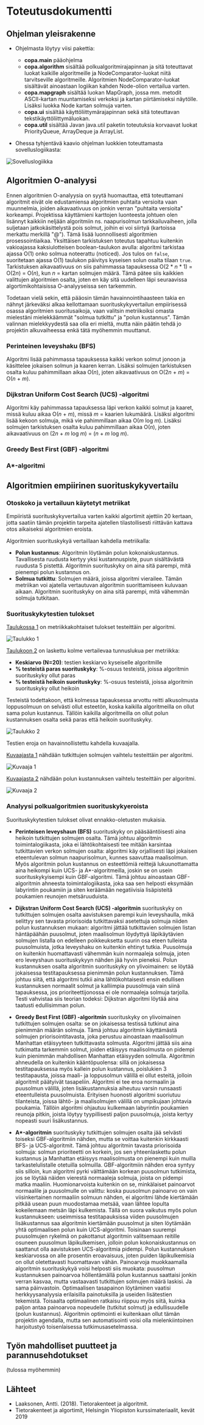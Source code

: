 # Toteutusdokumentti

## Ohjelman yleisrakenne

* Ohjelmasta löytyy viisi pakettia:
    * **copa.main** pääohjelma
    * **copa.algorithm** sisältää polkualgoritmirajapinnan ja sitä toteuttavat luokat kaikille algoritmeille ja NodeComparator-luokat niitä tarvitseville algoritmeille. Algoritmien NodeComparator-luokat sisältävät ainoastaan logiikan kahden Node-olion vertailua varten. 
    * **copa.mapgraph** sisältää luokan MapGraph, jossa mm. metodit ASCII-kartan muuntamiseksi verkoksi ja kartan piirtämiseksi näytölle. Lisäksi luokka Node kartan solmuja varten.
    * **copa.ui** sisältää käyttöliittymärajapinnan sekä sitä toteuttavan tekstikäyttöliittymäluokan. 
    * **copa.util** sisältää Javan java.util paketin toteutuksia korvaavat luokat PriorityQueue, ArrayDeque ja ArrayList.

* Ohessa tyhjentävä kaavio ohjelman luokkien toteuttamasta sovelluslogiikasta:

![Sovelluslogiikka](./architecture/sovelluslogiikka.png)

## Algoritmien O-analyysi

Ennen algoritmien O-analyysia on syytä huomauttaa, että toteuttamani algoritmit eivät ole edustamiensa algoritmien puhtaita versioita vaan muunnelmia, joiden aikavaativuus on jonkin verran "puhtaita versioita" korkeampi. Projektissa käyttämieni karttojen luonteesta johtuen olen lisännyt kaikkiin neljään algoritmiin ns. naapurisolmun tarkkailuvaiheen, jolla suljetaan jatkokäsittelystä pois solmut, joihin ei voi siirtyä (kartoissa merkattu merkillä "@"). Tämä lisää luonnollisesti algoritmien prosessointiaikaa. Yksittäisen tarkistuksen toteutus tapahtuu kuitenkin vakioajassa kaksiulotteisen boolean-taulukon avulla: algoritmi tarkistaa ajassa O(1) onko solmua noteerattu (noticed). Jos tulos on ``false``, suoritetaan ajassa O(1) taulukon päivitys kyseisen solun osalta tilaan ``true``. Tarkistuksen aikavaativuus on siis pahimmassa tapauksessa O(2 * *n* * 1) = O(2*n*) = O(*n*), kun *n* = kartan solmujen määrä. Tämä pätee siis kaikkien valittujen algoritmien osalta, joten en käy sitä uudelleen läpi seuraavissa algortimikohtaisissa O-analyyseissa sen tarkemmin.

Todetaan vielä sekin, että pääosin tämän havainnointihaasteen takia en nähnyt järkeväksi alkaa kellottamaan suorituskykyvertailun empiirisessä osassa algoritmien suoritusaikoja, vaan valitsin metriikoiksi omasta mielestäni mielekkäämmät "solmua tutkittu" ja "polun kustannus". Tämän valinnan mielekkyydestä saa olla eri mieltä, mutta näin päätin tehdä jo projektin alkuvaiheessa enkä tätä myöhemmin muuttanut.

### Perinteinen leveyshaku (BFS)

Algoritmi lisää pahimmassa tapauksessa kaikki verkon solmut jonoon ja käsittelee jokaisen solmun ja kaaren kerran. Lisäksi solmujen tarkistuksen osalta kuluu pahimmillaan aikaa O(*n*), joten aikavaativuus on O(2*n* + *m*) = O(*n* + *m*).

### Dijkstran Uniform Cost Search (UCS) -algoritmi

Algoritmi käy pahimmassa tapauksessa läpi verkon kaikki solmut ja kaaret, missä kuluu aikaa O(*n* + *m*), missä *m* = kaarien lukumäärä. Lisäksi algoritmi lisää kekoon solmuja, mikä vie pahimmillaan aikaa O(*m* log *m*). Lisäksi solmujen tarkistuksen osalta kuluu pahimmillaan aikaa O(*n*), joten aikavaativuus on (2*n* + *m* log *m*) = (*n* + *m* log *m*).

### Greedy Best First (GBF) -algoritmi

### A*-algoritmi


## Algoritmien empiirinen suorituskykyvertailu 

### Otoskoko ja vertailuun käytetyt metriikat 

Empiiristä suorituskykyvertailua varten kaikki algortimit ajettiin 20 kertaan, jotta saatiin tämän projektin tarpeita ajatellen tilastollisesti riittävän kattava otos aikaiseksi algoritmien eroista.

Algoritmien suorituskykyä vertaillaan kahdella metriikalla:
* **Polun kustannus**: Algoritmin löytämän polun kokonaiskustannus. Tavallisesta ruudusta kertyy yksi kustannuspiste, puun sisältävästä ruudusta 5 pistettä. Algoritmin suorituskyky on aina sitä parempi, mitä pienempi polun kustannus on.
* **Solmua tutkittu**: Solmujen määrä, joissa algoritmi vierailee. Tämän metriikan voi ajatella vertautuvan algoritmin suorittamiseen kuluvaan aikaan. Algoritmin suorituskyky on aina sitä parempi, mitä vähemmän solmuja tutkitaan.
 

### Suorituskykytestien tulokset

[Taulukossa 1](./analysis/taulukko1.png) on metriikkakohtaiset tulokset testeittäin per algoritmi. 

![Taulukko 1](./analysis/taulukko1.png)

[Taulukoon 2](./analysis/taulukko2.png) on laskettu kolme vertailevaa tunnuslukua per metriikka:
* **Keskiarvo (N=20)**: testien keskiarvo kyseiselle algoritmille  
* **% testeistä paras suorituskyky**: %-osuus testeistä, joissa algoritmin suorituskyky ollut paras
* **% testeistä heikoin suorituskyky**: %-osuus testeistä, joissa algoritmin suorituskyky ollut heikoin

Testeistä todettakoon, että kolmessa tapauksessa arvottu reitti alkusolmusta loppusolmuun on selvästi ollut esteetön, koska kaikilla algoritmeilla on ollut sama polun kustannus. Tällöin kaikilla algoritmeilla on ollut polun kustannuksen osalta sekä paras että heikoin suorituskyky.

![Taulukko 2](./analysis/taulukko2.png) 

Testien eroja on havainnollistettu kahdella kuvaajalla. 

[Kuvaajasta 1](./analysis/kuvaaja1.png) nähdään tutkittujen solmujen vaihtelu testeittäin per algoritmi.

![Kuvaaja 1](./analysis/kuvaaja1.png)

[Kuvaajasta 2](./analysis/kuvaaja1.png) nähdään polun kustannuksen vaihtelu testeittäin per algoritmi.

![Kuvaaja 2](./analysis/kuvaaja2.png)


### Analyysi polkualgoritmien suorituskykyeroista

Suorituskykytestien tulokset olivat ennakko-oletusten mukaisia. 

* **Perinteisen leveyshaun (BFS)** suorituskyky on pääsääntöisesti aina heikoin tutkittujen solmujen osalta. Tämä johtuu algoritmin toimintalogiikasta, joka ei lähtökohtaisesti tee mitään karsintaa tutkittavien verkon solmujen osalta: algoritmi käy orjallisesti läpi jokaisen eteentulevan solmun naapurisolmun, kunnes saavuttaa maalisolmun. Myös algoritmin polun kustannus on esteettömiä reittejä lukuunottamatta aina heikompi kuin UCS- ja A*-algoritmeilla, joskin se on usein suorituskykyisempi kuin GBF-algoritmi. Tämä johtuu ainoastaan GBF-algoritmin ahneesta toimintalogiikasta, joka saa sen helposti eksymään labyrintin poukamiin ja siten keräämään negatiivisia lisäpisteitä poukamien reunojen metsäruuduista. 

* **Dijkstran Uniform Cost Search (UCS) -algoritmin** suorituskyky on tutkittujen solmujen osalta aavistuksen parempi kuin leveyshaulla, mikä selittyy sen tavasta priorisoida tutkittavaksi asetettuja solmuja niiden polun kustannuksen mukaan: algoritmi jättää tutkittavien solmujen listan häntäpäähän puusolmut, joten maalisolmun löydyttyä läpikäytävien solmujen listalla on edelleen poikkeuksetta suurin osa eteen tulleista puusolmuista, jotka leveyshaku on kuitenkin ehtinyt tutkia. Puusolmuja on kuitenkin huomattavasti vähemmän kuin normaaleja solmuja, joten ero leveyshaun suorituskykyyn nähden jää hyvin pieneksi. Polun kustannuksen osalta algoritmin suorituskyky on ylivoimainen: se löytää jokaisessa testitapauksessa pienimmän polun kustannuksen. Tämä johtuu siitä, että algoritmi tutkii aina lähtökohtaisesti ensin edullisen kustannuksen normaalit solmut ja kalliimpia puusolmuja vain siinä tapauksessa, jos prioriteettijonossa ei ole normaaleja solmuja tarjolla. Testi vahvistaa siis teorian todeksi: Dijkstran algoritmi löytää aina taatusti edullisimman polun. 

* **Greedy Best First (GBF) -algoritmin** suorituskyky on ylivoimainen tutkittujen solmujen osalta: se on jokaisessa testissä tutkinut aina pienimmän määrän solmuja. Tämä johtuu algoritmin käyttämästä solmujen priorisointitavasta, joka perustuu ainoastaan maalisolmun Manhattan etäisyyteen tutkittavasta solmusta. Algoritmi jättää siis aina tutkimatta tarkemmin solmut, joiden etäisyys maalisolmusta on pidempi kuin pienimmän mahdollisen Manhattan etäisyyden solmulla. Algoritmin ahneudella on kuitenkin kääntöpuolensa: sillä on jokaisessa testitapauksessa myös kallein polun kustannus, poislukien 3 testitapausta, joissa maali- ja loppusolmun välillä ei ollut esteitä, jolloin algoritmit päätyivät tasapeliin. Algoritmi ei tee eroa normaalin ja puusolmun välillä, joten lisäkustannuksia aiheutuu varsin runsaasti eteentulleista puusolmuista. Erityisen huonosti algoritmi suoriutuu tilanteista, joissa lähtö- ja maalisolmujen välillä on umpikujaan johtavia poukamia. Tällöin algoritmi ohjautuu kulkemaan labyrintin poukamien reunoja pitkin, joista löytyy tyypillisesti paljon puusolmuja, joista kertyy nopeasti suuri lisäkustannus.   

* **A\*-algoritmin** suorituskyky tutkittujen solmujen osalta jää selvästi toiseksi GBF-algoritmiin nähden, mutta se voittaa kuitenkin kirkkaasti BFS- ja UCS-algoritmit. Tämä johtuu algoritmin tavasta priorisoida solmuja: solmun prioriteetti on korkein, jos sen yhteenlaskettu polun kustannus ja Manhattan etäisyys maalisolmusta on pienempi kuin muilla tarkastelulistalle otetuilla solmuilla. GBF-algoritmiin nähden eroa syntyy siis silloin, kun algoritmi pyrki välttämään korkean puusolmun tutkimista, jos se löytää näiden vierestä normaaleja solmuja, joista on pidempi matka maaliin. Huomionarvoista kuitenkin on se, minkälaiset painoarvot normaalile ja puusolmulle on valittu: koska puusolmun painoarvo on vain viisinkertainen normaaliin solmuun nähden, ei algoritmi lähde kiertämään pitkää usean puun muodostamaa metsää, vaan lähtee lopulta kokeilemaan metsän läpi kulkemista. Tällä on suora vaikutus myös polun kustannukseen: useimmissa testitapauksissa viiden puusolmujen lisäkustannus saa algoritmin kiertämään puusolmut ja siten löytämään yhtä optimaalisen polun kuin UCS-algoritmi. Toisinaan suurempi puusolmujen rykelmä on pakottanut algoritmin valitsemaan reitille osuneen puusolmun läpikulkemisen, jolloin polun kokonaiskustannus on saattanut olla aavistuksen UCS-algoritmia pidempi. Polun kustannuksen keskiarvossa on alle prosentin eroavaisuus, joten puiden läpikulkemisia on ollut oletettavasti huomattavan vähän. Painoarvoja muokkaamalla algoritmin suorituskykyä voisi helposti siis muokata: puusolmun kustannuksen painoarvoa höllentämällä polun kustannus saattaisi jonkin verran kasvaa, mutta vastaavasti tutkittujen solmujen määrä laskisi. Ja sama päinvastoin. Optimaalisen tasapainon löytäminen vaatisi herkkyysanalyysia erilaisilla painotuksilla ja useiden lisätestien tekemistä. Toisaalta optimaalinen ratkaisu riippuu myös siitä, kuinka paljon antaa painoarvoa nopeudelle (tutkitut solmut) ja edullisuudelle (polun kustannus). Algoritmin optimointi ei kuitenkaan ollut tämän projektin agendalla, mutta sen automatisointi voisi olla mielenkiintoinen harjoitustyö toisenlaisessa tutkimusasetelmassa.


## Työn mahdolliset puutteet ja parannusehdotukset

(tulossa myöhemmin)

## Lähteet

* Laaksonen, Antti. (2018). Tietorakenteet ja algoritmit.
* Tietorakenteet ja algortimit, Helsingin Yliopiston kurssimateriaalit, kevät 2019